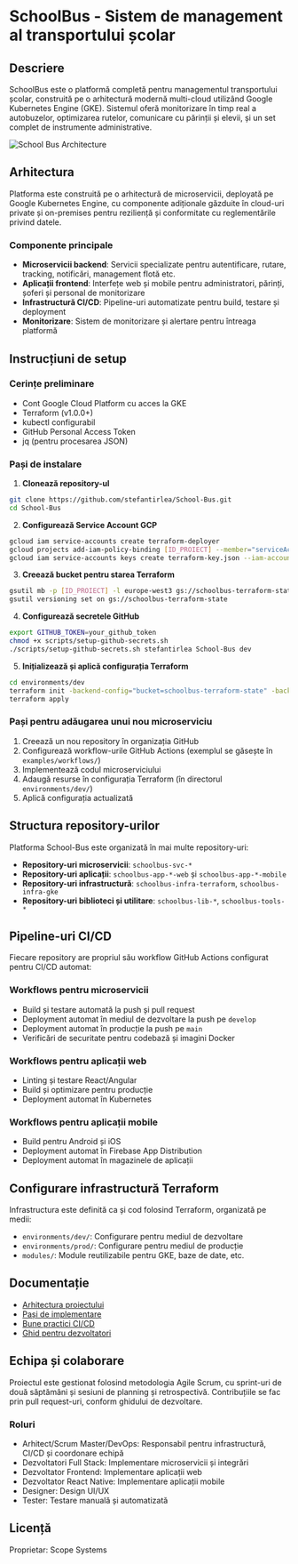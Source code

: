 # SchoolBus - Sistem de management al transportului școlar

## Descriere

SchoolBus este o platformă completă pentru managementul transportului școlar, construită pe o arhitectură modernă multi-cloud utilizând Google Kubernetes Engine (GKE). Sistemul oferă monitorizare în timp real a autobuzelor, optimizarea rutelor, comunicare cu părinții și elevii, și un set complet de instrumente administrative.

![School Bus Architecture](docs/architecture-diagram.png)

## Arhitectura

Platforma este construită pe o arhitectură de microservicii, deployată pe Google Kubernetes Engine, cu componente adiționale găzduite în cloud-uri private și on-premises pentru reziliență și conformitate cu reglementările privind datele.

### Componente principale

- **Microservicii backend**: Servicii specializate pentru autentificare, rutare, tracking, notificări, management flotă etc.
- **Aplicații frontend**: Interfețe web și mobile pentru administratori, părinți, șoferi și personal de monitorizare
- **Infrastructură CI/CD**: Pipeline-uri automatizate pentru build, testare și deployment
- **Monitorizare**: Sistem de monitorizare și alertare pentru întreaga platformă

## Instrucțiuni de setup

### Cerințe preliminare

- Cont Google Cloud Platform cu acces la GKE
- Terraform (v1.0.0+)
- kubectl configurabil
- GitHub Personal Access Token
- jq (pentru procesarea JSON)

### Pași de instalare

1. **Clonează repository-ul**

```bash
git clone https://github.com/stefantirlea/School-Bus.git
cd School-Bus
```

2. **Configurează Service Account GCP**

```bash
gcloud iam service-accounts create terraform-deployer
gcloud projects add-iam-policy-binding [ID_PROIECT] --member="serviceAccount:terraform-deployer@[ID_PROIECT].iam.gserviceaccount.com" --role="roles/container.admin"
gcloud iam service-accounts keys create terraform-key.json --iam-account=terraform-deployer@[ID_PROIECT].iam.gserviceaccount.com
```

3. **Creează bucket pentru starea Terraform**

```bash
gsutil mb -p [ID_PROIECT] -l europe-west3 gs://schoolbus-terraform-state
gsutil versioning set on gs://schoolbus-terraform-state
```

4. **Configurează secretele GitHub**

```bash
export GITHUB_TOKEN=your_github_token
chmod +x scripts/setup-github-secrets.sh
./scripts/setup-github-secrets.sh stefantirlea School-Bus dev
```

5. **Inițializează și aplică configurația Terraform**

```bash
cd environments/dev
terraform init -backend-config="bucket=schoolbus-terraform-state" -backend-config="prefix=terraform/state/dev"
terraform apply
```

### Pași pentru adăugarea unui nou microserviciu

1. Creează un nou repository în organizația GitHub
2. Configurează workflow-urile GitHub Actions (exemplul se găsește în `examples/workflows/`)
3. Implementează codul microserviciului
4. Adaugă resurse în configurația Terraform (în directorul `environments/dev/`)
5. Aplică configurația actualizată

## Structura repository-urilor

Platforma School-Bus este organizată în mai multe repository-uri:

- **Repository-uri microservicii**: `schoolbus-svc-*`
- **Repository-uri aplicații**: `schoolbus-app-*-web` și `schoolbus-app-*-mobile`
- **Repository-uri infrastructură**: `schoolbus-infra-terraform`, `schoolbus-infra-gke`
- **Repository-uri biblioteci și utilitare**: `schoolbus-lib-*`, `schoolbus-tools-*`

## Pipeline-uri CI/CD

Fiecare repository are propriul său workflow GitHub Actions configurat pentru CI/CD automat:

### Workflows pentru microservicii

- Build și testare automată la push și pull request
- Deployment automat în mediul de dezvoltare la push pe `develop`
- Deployment automat în producție la push pe `main`
- Verificări de securitate pentru codebază și imagini Docker

### Workflows pentru aplicații web

- Linting și testare React/Angular
- Build și optimizare pentru producție
- Deployment automat în Kubernetes

### Workflows pentru aplicații mobile

- Build pentru Android și iOS
- Deployment automat în Firebase App Distribution
- Deployment automat în magazinele de aplicații

## Configurare infrastructură Terraform

Infrastructura este definită ca și cod folosind Terraform, organizată pe medii:

- `environments/dev/`: Configurare pentru mediul de dezvoltare
- `environments/prod/`: Configurare pentru mediul de producție
- `modules/`: Module reutilizabile pentru GKE, baze de date, etc.

## Documentație

- [Arhitectura proiectului](docs/project-architecture.md)
- [Pași de implementare](IMPLEMENTATION_STEPS.md)
- [Bune practici CI/CD](docs/CICD_BEST_PRACTICES.md)
- [Ghid pentru dezvoltatori](docs/developer-guide.md)

## Echipa și colaborare

Proiectul este gestionat folosind metodologia Agile Scrum, cu sprint-uri de două săptămâni și sesiuni de planning și retrospectivă. Contribuțiile se fac prin pull request-uri, conform ghidului de dezvoltare.

### Roluri

- Arhitect/Scrum Master/DevOps: Responsabil pentru infrastructură, CI/CD și coordonare echipă
- Dezvoltatori Full Stack: Implementare microservicii și integrări
- Dezvoltator Frontend: Implementare aplicații web
- Dezvoltator React Native: Implementare aplicații mobile
- Designer: Design UI/UX
- Tester: Testare manuală și automatizată

## Licență

Proprietar: Scope Systems